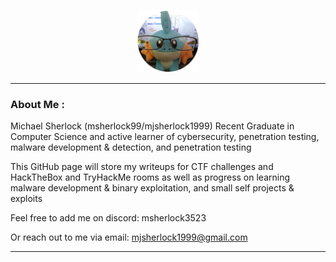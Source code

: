<p align="center"><img src="./img/profile.png" width="100"/></p>

---

### About Me :
Michael Sherlock (msherlock99/mjsherlock1999)
Recent Graduate in Computer Science and active learner of cybersecurity, penetration testing, malware development & detection, and penetration testing

This GitHub page will store my writeups for CTF challenges and HackTheBox and TryHackMe rooms as well as progress on learning malware development & binary exploitation, and small self projects & exploits

Feel free to add me on discord:  msherlock3523

Or reach out to me via email: mjsherlock1999@gmail.com

---

